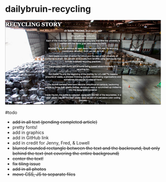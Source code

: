 dailybruin-recycling
====================

![sample photo](sample.png)

#todo

* <del> add in all text (pending completed article) </del>
* pretty fonts!
* add in graphics
* add in GitHub link
* add in credit for Jenny, Fred, & Lowell
* <del> blurred rounded rectangle between the text and the backround, but only behind the text (not covering the entire background) </del>
* <del> center the text! </del>
* <del> fix tiling issue </del>
* <del> add in all photos </del>
* <del> move CSS, JS to separate files </del>
